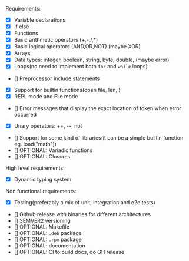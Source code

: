 Requirements:

- [x] Variable declarations
- [x] If else
- [x] Functions
- [x] Basic arithmetic operators (+,-,/,*)
- [x] Basic logical operators (AND,OR,NOT) (maybe XOR)
- [x] Arrays
- [x] Data types: integer, boolean, string, byte, double, (maybe error)
- [x] Loops(no need to implement both `for` and `while` loops)
- [] Preprocessor include statements
- [x] Support for builtin functions(open file, len, )
- [x] REPL mode and File mode
- [] Error messages that display the exact location of token when error occurred
- [x] Unary operators: ++, --, not
- [] Support for some kind of libraries(it can be a simple builtin function eg. load("math"))
- [] OPTIONAL: Variadic functions
- [] OPTIONAL: Closures

High level requirements:

- [x] Dynamic typing system

Non functional requirements:

- [x] Testing(preferably a mix of unit, integration and e2e tests)
- [] Github release with binaries for different architectures
- [] SEMVER2 versioning
- [] OPTIONAL: Makefile
- [] OPTIONAL: `.deb` package  
- [] OPTIONAL: `.rpm` package
- [] OPTIONAL: documentation
- [] OPTIONAL: CI to build docs, do GH release